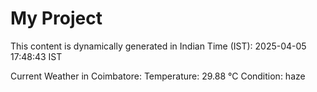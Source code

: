 # My Project

This content is dynamically generated in Indian Time (IST): 2025-04-05 17:48:43 IST


Current Weather in Coimbatore:
Temperature: 29.88 °C
Condition: haze
